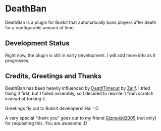 DeathBan
========

DeathBan is a plugin for Bukkit that automatically bans players after death for a configurable amount of time.

Development Status
------------------

Right now, the plugin is still in early development. I will add more info as it progresses.


Credits, Greetings and Thanks
------------------
DeathBan has been heavily influenced by [DeathTimeout](https://github.com/Zelif/DeathTimeout) by [Zelif](https://github.com/Zelif). I tried fixing it first, but I failed miserably, so I decided to rewrite it from scratch instead of forking it.

Greetings fly out to Bukkit developers! Hai =D

A very special "thank you" goes out to my friend [Gizmokid2005](https://github.com/Gizmokid2005) (not only) for requesting this. You are awesome :D